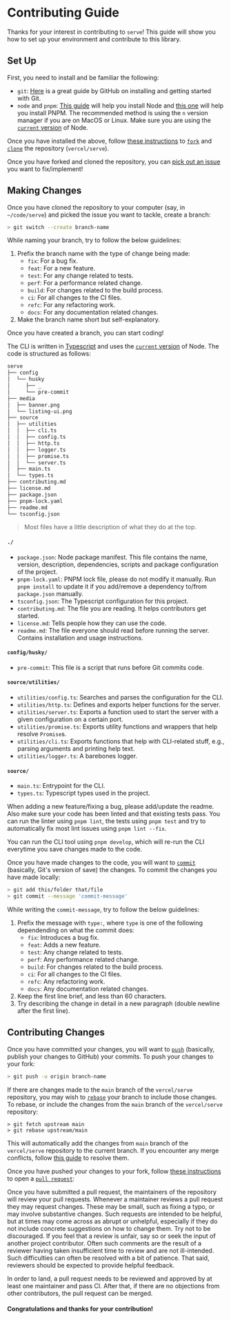 # Contributing Guide

Thanks for your interest in contributing to `serve`! This guide will
show you how to set up your environment and contribute to this library.

## Set Up

First, you need to install and be familiar the following:

- `git`: [Here](https://github.com/git-guides) is a great guide by GitHub on
  installing and getting started with Git.
- `node` and `pnpm`:
  [This guide](https://nodejs.org/en/download/package-manager/) will help you
  install Node and [this one](https://pnpm.io/installation) will help you install PNPM. The
  recommended method is using the `n` version manager if you are on MacOS or Linux. Make sure
  you are using the [`current` version](https://github.com/nodejs/Release#release-schedule) of
  Node.

Once you have installed the above, follow
[these instructions](https://docs.github.com/en/get-started/quickstart/fork-a-repo)
to
[`fork`](https://docs.github.com/en/pull-requests/collaborating-with-pull-requests/working-with-forks)
and [`clone`](https://github.com/git-guides/git-clone) the repository
(`vercel/serve`).

Once you have forked and cloned the repository, you can
[pick out an issue](https://github.com/vercel/serve/issues?q=is%3Aissue+is%3Aopen+sort%3Aupdated-desc)
you want to fix/implement!

## Making Changes

Once you have cloned the repository to your computer (say, in
`~/code/serve`) and picked the issue you want to tackle, create a
branch:

```sh
> git switch --create branch-name
```

While naming your branch, try to follow the below guidelines:

1. Prefix the branch name with the type of change being made:
   - `fix`: For a bug fix.
   - `feat`: For a new feature.
   - `test`: For any change related to tests.
   - `perf`: For a performance related change.
   - `build`: For changes related to the build process.
   - `ci`: For all changes to the CI files.
   - `refc`: For any refactoring work.
   - `docs`: For any documentation related changes.
2. Make the branch name short but self-explanatory.

Once you have created a branch, you can start coding!

The CLI is written in
[Typescript](https://github.com/microsoft/TypeScript#readme) and uses the
[`current` version](https://github.com/nodejs/Release#release-schedule) of Node.
The code is structured as follows:

```sh
serve
├── config
│  └── husky
│     ├── _
│     └── pre-commit
├── media
│  ├── banner.png
│  └── listing-ui.png
├── source
│  ├── utilities
│  │  ├── cli.ts
│  │  ├── config.ts
│  │  ├── http.ts
│  │  ├── logger.ts
│  │  ├── promise.ts
│  │  └── server.ts
│  ├── main.ts
│  └── types.ts
├── contributing.md
├── license.md
├── package.json
├── pnpm-lock.yaml
├── readme.md
└── tsconfig.json
```

> Most files have a little description of what they do at the top.

#### `./`

- `package.json`: Node package manifest. This file contains the name, version,
  description, dependencies, scripts and package configuration of the project.
- `pnpm-lock.yaml`: PNPM lock file, please do not modify it manually. Run
  `pnpm install` to update it if you add/remove a dependency to/from
  `package.json` manually.
- `tsconfig.json`: The Typescript configuration for this project.
- `contributing.md`: The file you are reading. It helps contributors get
  started.
- `license.md`: Tells people how they can use the code.
- `readme.md`: The file everyone should read before running the server. Contains
  installation and usage instructions.

#### `config/husky/`

- `pre-commit`: This file is a script that runs before Git commits code.

#### `source/utilities/`

- `utilities/config.ts`: Searches and parses the configuration for the CLI.
- `utilities/http.ts`: Defines and exports helper functions for the server.
- `utilities/server.ts`: Exports a function used to start the server with a
  given configuration on a certain port.
- `utilities/promise.ts`: Exports utility functions and wrappers that help
  resolve `Promise`s.
- `utilities/cli.ts`: Exports functions that help with CLI-related stuff, e.g.,
  parsing arguments and printing help text.
- `utilities/logger.ts`: A barebones logger.

#### `source/`

- `main.ts`: Entrypoint for the CLI.
- `types.ts`: Typescript types used in the project.

When adding a new feature/fixing a bug, please add/update the readme. Also make
sure your code has been linted and that existing tests pass. You can run the linter
using `pnpm lint`, the tests using `pnpm test` and try to automatically fix most lint
issues using `pnpm lint --fix`.

You can run the CLI tool using `pnpm develop`, which will re-run the CLI everytime you
save changes made to the code.

Once you have made changes to the code, you will want to
[`commit`](https://github.com/git-guides/git-commit) (basically, Git's version
of save) the changes. To commit the changes you have made locally:

```sh
> git add this/folder that/file
> git commit --message 'commit-message'
```

While writing the `commit-message`, try to follow the below guidelines:

1. Prefix the message with `type:`, where `type` is one of the following
   dependending on what the commit does:
   - `fix`: Introduces a bug fix.
   - `feat`: Adds a new feature.
   - `test`: Any change related to tests.
   - `perf`: Any performance related change.
   - `build`: For changes related to the build process.
   - `ci`: For all changes to the CI files.
   - `refc`: Any refactoring work.
   - `docs`: Any documentation related changes.
2. Keep the first line brief, and less than 60 characters.
3. Try describing the change in detail in a new paragraph (double newline after
   the first line).

## Contributing Changes

Once you have committed your changes, you will want to
[`push`](https://github.com/git-guides/git-push) (basically, publish your
changes to GitHub) your commits. To push your changes to your fork:

```sh
> git push -u origin branch-name
```

If there are changes made to the `main` branch of the
`vercel/serve` repository, you may wish to
[`rebase`](https://docs.github.com/en/get-started/using-git/about-git-rebase)
your branch to include those changes. To rebase, or include the changes from the
`main` branch of the `vercel/serve` repository:

```
> git fetch upstream main
> git rebase upstream/main
```

This will automatically add the changes from `main` branch of the
`vercel/serve` repository to the current branch. If you encounter
any merge conflicts, follow
[this guide](https://docs.github.com/en/get-started/using-git/resolving-merge-conflicts-after-a-git-rebase)
to resolve them.

Once you have pushed your changes to your fork, follow
[these instructions](https://docs.github.com/en/pull-requests/collaborating-with-pull-requests/proposing-changes-to-your-work-with-pull-requests/creating-a-pull-request-from-a-fork)
to open a
[`pull request`](https://docs.github.com/en/pull-requests/collaborating-with-pull-requests/proposing-changes-to-your-work-with-pull-requests/about-pull-requests):

Once you have submitted a pull request, the maintainers of the repository will
review your pull requests. Whenever a maintainer reviews a pull request they may
request changes. These may be small, such as fixing a typo, or may involve
substantive changes. Such requests are intended to be helpful, but at times may
come across as abrupt or unhelpful, especially if they do not include concrete
suggestions on how to change them. Try not to be discouraged. If you feel that a
review is unfair, say so or seek the input of another project contributor. Often
such comments are the result of a reviewer having taken insufficient time to
review and are not ill-intended. Such difficulties can often be resolved with a
bit of patience. That said, reviewers should be expected to provide helpful
feedback.

In order to land, a pull request needs to be reviewed and approved by at least
one maintainer and pass CI. After that, if there are no objections from other
contributors, the pull request can be merged.

#### Congratulations and thanks for your contribution!
